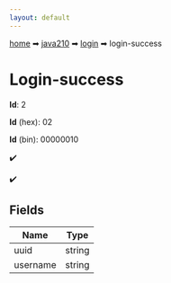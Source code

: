 ```yaml
---
layout: default
---
```


[home](/) ➡ [java210](/protocol/java210) ➡ [login](/protocol/java210/login) ➡ login-success

# Login-success

**Id**: 2

**Id** (hex): 02

**Id** (bin): 00000010

✔️

✔️

## Fields

Name | Type
---|---
uuid | string
username | string

